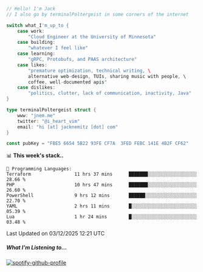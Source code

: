 ```go
// Hello! I'm Jack
// I also go by terminalPoltergeist in some corners of the internet

switch what_I'm_up_to {
    case work:
        "Cloud Engineer at the University of Minnesota"
    case building:
        "whatever I feel like"
    case learning:
        "gRPC, Protobufs, and PAAS architecture"
    case likes:
        "premature optimization, technical writing, \
        alternative web-design, TUIs, sharing music with people, \
        coffee, well-documented apis"
    case dislikes:
        "politics, clutter, lack of communication, inactivity, Java"
}

type terminalPoltergeist struct {
    www: "jnem.me"
    twitter: "@i_heart_vim"
    email: "hi [at] jacknemitz [dot] com"
}

const pubKey = "FBE5 6654 5B22 93FE CF7A  3FED FEBC 141E 4B2F CF62"
```

<!--START_SECTION:waka-->
📊 **This week's stack..** 

```text
💬 Programming Languages: 
Terraform                11 hrs 37 mins      ███████░░░░░░░░░░░░░░░░░░   28.66 % 
PHP                      10 hrs 47 mins      ███████░░░░░░░░░░░░░░░░░░   26.60 % 
PowerShell               9 hrs 12 mins       ██████░░░░░░░░░░░░░░░░░░░   22.70 % 
YAML                     2 hrs 11 mins       █░░░░░░░░░░░░░░░░░░░░░░░░   05.39 % 
Lua                      1 hr 24 mins        █░░░░░░░░░░░░░░░░░░░░░░░░   03.48 % 
```


 Last Updated on 03/12/2025 12:21 UTC
<!--END_SECTION:waka-->

##### What I'm Listening to...

[![spotify-github-profile](https://jnem.me/listening-item?maxAge=2592000)](https://jnem.me/listening)
